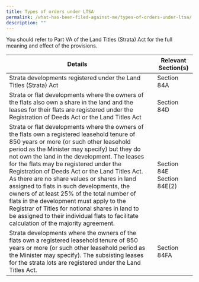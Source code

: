```yaml
---
title: Types of orders under LTSA
permalink: /what-has-been-filed-against-me/types-of-orders-under-ltsa/
description: ""
---
```

You should refer to Part VA of the Land Titles (Strata) Act for the full meaning and effect of the provisions.

| Details |  | Relevant Section(s) |
| -------- | -------- | -------- |
| Strata developments registered under the Land Titles (Strata) Act     | | Section 84A
| Strata or flat developments where the owners of the flats also own a share in the land and the leases for their flats are registered under the Registration of Deeds Act or the Land Titles Act | | Section 84D
| Strata or flat developments where the owners of the flats own a registered leasehold tenure of 850 years or more (or such other leasehold period as the Minister may specify) but they do not own the land in the development. The leases for the flats may be registered under the Registration of Deeds Act or the Land Titles Act. As there are no share values or shares in land assigned to flats in such developments, the owners of at least 25% of the total number of flats in the development must apply to the Registrar of Titles for notional shares in land to be assigned to their individual flats to facilitate calculation of the majority agreement.|| Section 84E Section 84E(2)
| Strata developments where the owners of the flats own a registered leasehold tenure of 850 years or more (or such other leasehold period as the Minister may specify). The subsisting leases for the strata lots are registered under the Land Titles Act. || Section 84FA